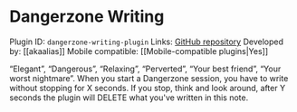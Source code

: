 # Dangerzone Writing

Plugin ID: `dangerzone-writing-plugin`
Links: [GitHub repository](https://github.com/akaalias/dangerzone-writing-plugin)
Developed by: [[akaalias]]
Mobile compatible: [[Mobile-compatible plugins|Yes]]

“Elegant”, “Dangerous”, “Relaxing”, “Perverted”, “Your best friend”, “Your worst nightmare”. When you start a Dangerzone session, you have to write without stopping for X seconds. If you stop, think and look around, after Y seconds the plugin will DELETE what you've written in this note.
